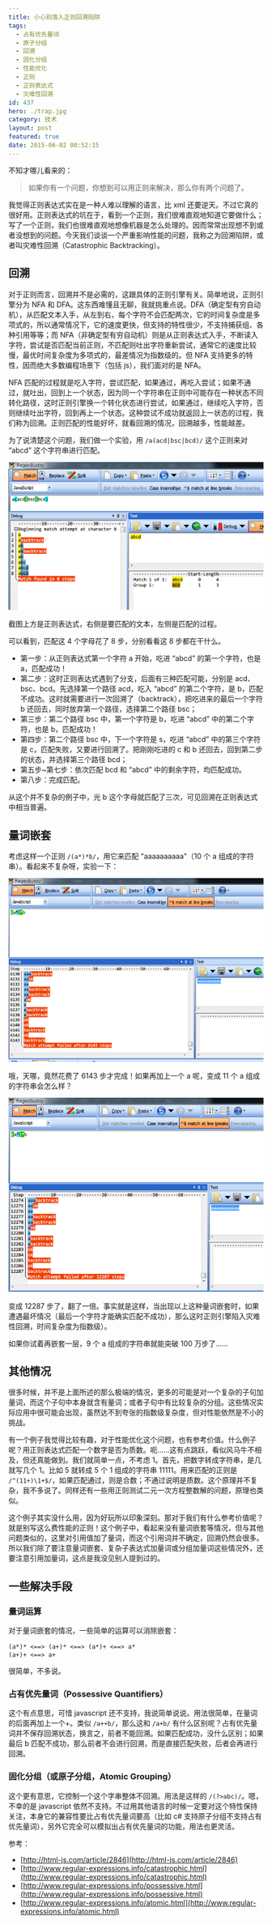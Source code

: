 ```yaml
---
title: 小心别落入正则回溯陷阱
tags:
  - 占有优先量词
  - 原子分组
  - 回溯
  - 固化分组
  - 性能优化
  - 正则
  - 正则表达式
  - 灾难性回溯
id: 437
hero: ./trap.jpg
category: 技术
layout: post
featured: true
date: 2015-06-02 00:52:15
---
```


不知才哪儿看来的：

> 如果你有一个问题，你想到可以用正则来解决，那么你有两个问题了。

我觉得正则表达式实在是一种人难以理解的语言，比 xml 还要逆天。不过它真的很好用。正则表达式的坑在于，看到一个正则，我们很难直观地知道它要做什么；写了一个正则，我们也很难直观地想像机器是怎么处理的。因而常常出现想不到或者没想到的问题。今天我们谈谈一个严重影响性能的问题，我称之为回溯陷阱，或者叫灾难性回溯（Catastrophic Backtracking）。

## 回溯

对于正则而言，回溯并不是必需的，这跟具体的正则引擎有关。简单地说，正则引擎分为 NFA 和 DFA。这东西难懂且无聊，我就挑重点说。DFA（确定型有穷自动机），从匹配文本入手，从左到右，每个字符不会匹配两次，它的时间复杂度是多项式的，所以通常情况下，它的速度更快，但支持的特性很少，不支持捕获组、各种引用等等；而 NFA（非确定型有穷自动机）则是从正则表达式入手，不断读入字符，尝试是否匹配当前正则，不匹配则吐出字符重新尝试，通常它的速度比较慢，最优时间复杂度为多项式的，最差情况为指数级的。但 NFA 支持更多的特性，因而绝大多数编程场景下（包括 js），我们面对的是 NFA。

NFA 匹配的过程就是吃入字符，尝试匹配，如果通过，再吃入尝试；如果不通过，就吐出，回到上一个状态，因为同一个字符串在正则中可能存在一种状态不同转化路径，这时正则引擎换一个转化状态进行尝试，如果通过，继续吃入字符，否则继续吐出字符，回到再上一个状态。这种尝试不成功就返回上一状态的过程，我们称为回溯。正则匹配的性能好坏，就看回溯的情况，回溯越多，性能越差。

为了说清楚这个问题，我们做一个实验，用 `/a(acd|bsc|bcd)/` 这个正则来对 “abcd” 这个字符串进行匹配。

![QQ20150601221148](./trap/QQ20150601221148.png)

截图上方是正则表达式，右侧是要匹配的文本，左侧是匹配的过程。

可以看到，匹配这 4 个字母花了 8 步，分别看看这 8 步都在干什么。

- 第一步：从正则表达式第一个字符 a 开始，吃进 “abcd” 的第一个字符，也是 a，匹配成功！
- 第二步：这时正则表达式遇到了分支，后面有三种匹配可能，分别是 acd、bsc、bcd。先选择第一个路径 acd，吃入 “abcd” 的第二个字符，是 b，匹配不成功。这时就需要进行一次回溯了（backtrack），把吃进来的最后一个字符 b 还回去，同时放弃第一个路径，选择第二个路径 bsc；
- 第三步：第二个路径 bsc 中，第一个字符是 b，吃进 “abcd” 中的第二个字符，也是 b，匹配成功！
- 第四步：第二个路径 bsc 中，下一个字符是 s，吃进 “abcd” 中的第三个字符是 c，匹配失败，又要进行回溯了。把刚刚吃进的 c 和 b 还回去，回到第二步的状态，并选择第三个路径 bcd；
- 第五步~第七步：依次匹配 bcd 和 “abcd” 中的剩余字符，均匹配成功。
- 第八步：完成匹配。

从这个并不复杂的例子中，光 b 这个字母就匹配了三次，可见回溯在正则表达式中相当普遍。

## 量词嵌套

考虑这样一个正则 `/(a*)*b/`，用它来匹配 "aaaaaaaaaa"（10 个 a 组成的字符串）。看起来不复杂呀，实验一下：

![QQ20150601224618](./trap/QQ20150601224618.png)

哦，天哪，竟然花费了 6143 步才完成！如果再加上一个 a 呢，变成 11 个 a 组成的字符串会怎么样？

![QQ20150601224802](./trap/QQ20150601224802.png)

变成 12287 步了，翻了一倍。事实就是这样，当出现以上这种量词嵌套时，如果遭遇最坏情况（最后一个字符才能确实匹配不成功），那么这时正则引擎陷入灾难性回溯，时间复杂度为指数级）。

如果你试着再嵌套一层，9 个 a 组成的字符串就能突破 100 万步了……

## 其他情况

很多时候，并不是上面所述的那么极端的情况，更多的可能是对一个复杂的子句加量词，而这个子句中本身就含有量词；或者子句中有比较复杂的分组。这些情况实际应用中很可能会出现，虽然达不到夸张的指数级复杂度，但对性能依然是不小的挑战。

有一个例子我觉得比较有趣，对于性能优化这个问题，也有参考价值。什么例子呢？用正则表达式匹配一个数字是否为质数。呃……这有点跳跃，看似风马牛不相及，但还真能做到。我们就简单一点，不考虑 1。首先，把数字转成字符串，是几就写几个 1。比如 5 就转成 5 个 1 组成的字符串 11111。用来匹配的正则是 `/^(11+)\1+$/`，如果匹配通过，则是合数；不通过说明是质数。这个原理并不复杂，我不多说了。同样还有一些用正则测试二元一次方程整数解的问题，原理也类似。

这个例子其实没什么用，因为好玩所以印象深刻。那对于我们有什么参考价值呢？就是别写这么费性能的正则！这个例子中，看起来没有量词嵌套等情况，但与其他问题类似的，这里对引用值加了量词，而这个引用词并不确定，回溯仍然会很多。所以我们除了要注意量词嵌套、复杂子表达式加量词或分组加量词这些情况外，还要注意引用加量词，这点是我没见别人提到过的。

## 一些解决手段

### 量词运算

对于量词嵌套的情况，一些简单的运算可以消除嵌套：

```
(a*)* <==> (a+)* <==> (a*)+ <==> a*
(a+)+ <==> a+
```

很简单，不多说。

### 占有优先量词（Possessive Quantifiers）

这个有点意思，可惜 javascript 还不支持，我说简单说说。用法很简单，在量词的后面再加上一个+。类似 `/a++b/`，那么这和 `/a+b/` 有什么区别呢？占有优先量词并不保存回溯状态，换言之，前者不能回溯。如果匹配成功，没什么区别；如果最后 b 匹配不成功，那么前者不会进行回溯，而是直接匹配失败，后者会再进行回溯。

### 固化分组（或原子分组，Atomic Grouping）

这个更有意思，它控制一个这个字串整体不回溯。用法是这样的 `/(?>abc)/`。嗯，不幸的是 javascript 依然不支持。不过用其他语言的时候一定要对这个特性保持关注，本身它的兼容性要比占有优先量词要高（比如 c# 支持原子分组不支持占有优先量词），另外它完全可以模拟出占有优先量词的功能，用法也更灵活。

参考：

- [http://html-js.com/article/2846](http://html-js.com/article/2846)
- [http://www.regular-expressions.info/catastrophic.html](http://www.regular-expressions.info/catastrophic.html)
- [http://www.regular-expressions.info/possessive.html](http://www.regular-expressions.info/possessive.html)
- [http://www.regular-expressions.info/atomic.html](http://www.regular-expressions.info/atomic.html)
